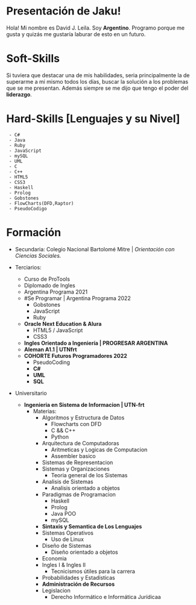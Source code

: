 # Presentación de Jaku!

Hola! Mi nombre es David J. Leila. Soy **Argentino**. Programo porque me gusta y quizás me gustaría laburar de esto en un futuro.


# Soft-Skills

Si tuviera que destacar una de mis habilidades, seria principalmente la de superarme a mi mismo todos los días, buscar la solución a los problemas que se me presentan. Además siempre se me dijo que tengo el poder del **liderazgo**. 
# Hard-Skills [Lenguajes y su Nivel]
	 - C#
	 - Java
	 - Ruby
	 - JavaScript
	 - mySQL
	 - UML
	 - C
	 - C++
	 - HTML5
	 - CSS3
	 - Haskell
	 - Prolog
	 - Gobstones
	 - FlowCharts(DFD,Raptor)
	 - PseudoCodigo
# Formación
 - Secundaria: Colegio Nacional Bartolomé Mitre | *Orientación con Ciencias Sociales.*
	
- Terciarios:
	- Curso de ProTools
	- Diplomado de Ingles
	- Argentina Programa 2021
	- #Se Programar | Argentina Programa 2022
		- Gobstones
		- JavaScript
		- Ruby
	- **Oracle Next Education & Alura**
		- HTML5 / JavaScript
		- CSS3
	- **Ingles Orientado a Ingeniería | PROGRESAR ARGENTINA**
	- **Aleman A1.1 | UTNfrt**
	- **COHORTE Futuros Programadores 2022**
		- PseudoCoding
		- **C#**
		- **UML**
		- **SQL**
- Universitario
	- **Ingenieria en Sistema de Informacion | UTN-frt**
		- Materias:
			- Algoritmos y Estructura de Datos
				- Flowcharts con DFD
				- C && C++
				- Python
			- Arquitectura de Computadoras
				- Aritmeticas y Logicas de Computacion
				- Assembler basico
			- Sistemas de Representacion
			- Sistemas y Organizaciones
				- Teoria general de los Sistemas
			- Analisis de Sistemas
				- Analisis orientado a objetos
			- Paradigmas de Programacion
				- Haskell
				- Prolog
				- Java POO
				- mySQL
			- **Sintaxis y Semantica de Los Lenguajes**
			- Sistemas Operativos
				- Uso de Linux
			- Diseño de Sistemas
				- Diseño orientado a objetos
			- Economia
			- Ingles I & Ingles II
				- Tecnicismos útiles para la carrera
			- Probabilidades y Estadísticas
			- **Administración de Recursos**
			- Legislacion
				- Derecho Informático e Informática Jurídicaa
